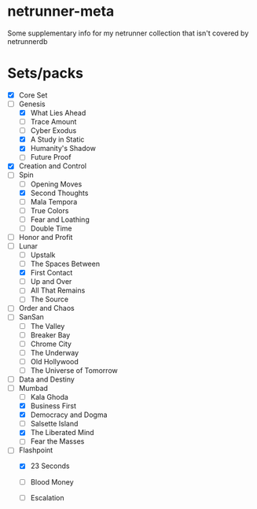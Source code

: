 # netrunner-meta
Some supplementary info for my netrunner collection that isn't covered by netrunnerdb

# Sets/packs
 - [x] Core Set
 - [ ] Genesis
   - [x] What Lies Ahead
   - [ ] Trace Amount
   - [ ] Cyber Exodus
   - [x] A Study in Static
   - [x] Humanity's Shadow
   - [ ] Future Proof
 - [x] Creation and Control
 - [ ] Spin
   - [ ] Opening Moves
   - [x] Second Thoughts
   - [ ] Mala Tempora
   - [ ] True Colors
   - [ ] Fear and Loathing
   - [ ] Double Time
 - [ ] Honor and Profit
 - [ ] Lunar
   - [ ] Upstalk
   - [ ] The Spaces Between
   - [x] First Contact
   - [ ] Up and Over
   - [ ] All That Remains
   - [ ] The Source
 - [ ] Order and Chaos
 - [ ] SanSan
   - [ ] The Valley
   - [ ] Breaker Bay
   - [ ] Chrome City
   - [ ] The Underway
   - [ ] Old Hollywood
   - [ ] The Universe of Tomorrow
 - [ ] Data and Destiny
 - [ ] Mumbad
   - [ ] Kala Ghoda
   - [x] Business First
   - [x] Democracy and Dogma
   - [ ] Salsette Island
   - [x] The Liberated Mind
   - [ ] Fear the Masses
 - [ ] Flashpoint
   - [x] 23 Seconds
   - [ ] Blood Money
   - [ ] Escalation

